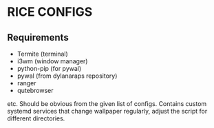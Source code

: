 # RICE CONFIGS
## Requirements
- Termite (terminal)
- i3wm (window manager)
- python-pip (for pywal)
- pywal (from dylanaraps repository)
- ranger
- qutebrowser

etc. Should be obvious from the given list of configs.
Contains custom systemd services that change wallpaper regularly, adjust the
script for different directories.
